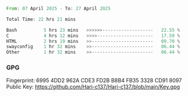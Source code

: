 <!--START_SECTION:waka-->

```rust
From: 07 April 2025 - To: 27 April 2025

Total Time: 22 hrs 21 mins

Bash          5 hrs 23 mins   >>>>>>-------------------   22.55 %
C             4 hrs 12 mins   >>>>---------------------   17.59 %
HTML          2 hrs 19 mins   >>-----------------------   09.70 %
swayconfig    1 hr 32 mins    >>-----------------------   06.44 %
Other         1 hr 32 mins    >>-----------------------   06.44 %
```

<!--END_SECTION:waka-->

### GPG <br />
Fingerprint:     6995 4DD2 962A CDE3 FD2B B8B4 FB35 3328 CD91 8097 <br />
Public Key:      https://github.com/Hari-c137/Hari-c137/blob/main/Key.gpg
